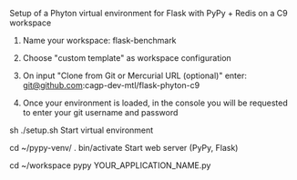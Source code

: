 
Setup of a Phyton virtual environment for Flask with PyPy + Redis on a C9 workspace

1) Name your workspace: flask-benchmark

2) Choose "custom template" as workspace configuration

3) On input "Clone from Git or Mercurial URL (optional)" enter: git@github.com:cagp-dev-mtl/flask-phyton-c9

4) Once your environment is loaded, in the console you will be requested to enter your git username and password

sh ./setup.sh
Start virtual environment

cd ~/pypy-venv/ . bin/activate
Start web server (PyPy, Flask)

cd ~/workspace pypy YOUR_APPLICATION_NAME.py
